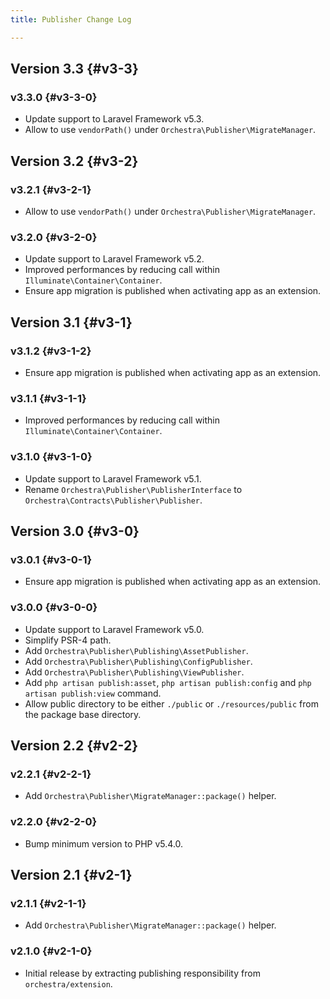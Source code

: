 ```yaml
---
title: Publisher Change Log

---
```


## Version 3.3 {#v3-3}

### v3.3.0 {#v3-3-0}

* Update support to Laravel Framework v5.3.
* Allow to use `vendorPath()` under `Orchestra\Publisher\MigrateManager`.

## Version 3.2 {#v3-2}

### v3.2.1 {#v3-2-1}

* Allow to use `vendorPath()` under `Orchestra\Publisher\MigrateManager`.

### v3.2.0 {#v3-2-0}

* Update support to Laravel Framework v5.2.
* Improved performances by reducing call within `Illuminate\Container\Container`.
* Ensure app migration is published when activating app as an extension.

## Version 3.1 {#v3-1}

### v3.1.2 {#v3-1-2}

* Ensure app migration is published when activating app as an extension.

### v3.1.1 {#v3-1-1}

* Improved performances by reducing call within `Illuminate\Container\Container`.

### v3.1.0 {#v3-1-0}

* Update support to Laravel Framework v5.1.
* Rename `Orchestra\Publisher\PublisherInterface` to `Orchestra\Contracts\Publisher\Publisher`.

## Version 3.0 {#v3-0}

### v3.0.1 {#v3-0-1}

* Ensure app migration is published when activating app as an extension.

### v3.0.0 {#v3-0-0}

* Update support to Laravel Framework v5.0.
* Simplify PSR-4 path.
* Add `Orchestra\Publisher\Publishing\AssetPublisher`.
* Add `Orchestra\Publisher\Publishing\ConfigPublisher`.
* Add `Orchestra\Publisher\Publishing\ViewPublisher`.
* Add `php artisan publish:asset`, `php artisan publish:config` and `php artisan publish:view` command.
* Allow public directory to be either `./public` or `./resources/public` from the package base directory.

## Version 2.2 {#v2-2}

### v2.2.1 {#v2-2-1}

* Add `Orchestra\Publisher\MigrateManager::package()` helper.

### v2.2.0 {#v2-2-0}

* Bump minimum version to PHP v5.4.0.

## Version 2.1 {#v2-1}

### v2.1.1 {#v2-1-1}

* Add `Orchestra\Publisher\MigrateManager::package()` helper.

### v2.1.0 {#v2-1-0}

* Initial release by extracting publishing responsibility from `orchestra/extension`.
